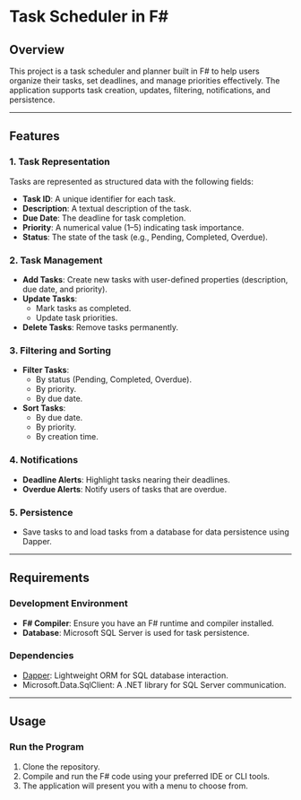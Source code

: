 # Task Scheduler in F#

## **Overview**

This project is a task scheduler and planner built in F# to help users organize their tasks, set deadlines, and manage priorities effectively. The application supports task creation, updates, filtering, notifications, and persistence.

---

## **Features**

### **1. Task Representation**
Tasks are represented as structured data with the following fields:
- **Task ID**: A unique identifier for each task.
- **Description**: A textual description of the task.
- **Due Date**: The deadline for task completion.
- **Priority**: A numerical value (1–5) indicating task importance.
- **Status**: The state of the task (e.g., Pending, Completed, Overdue).

### **2. Task Management**
- **Add Tasks**: Create new tasks with user-defined properties (description, due date, and priority).
- **Update Tasks**: 
  - Mark tasks as completed.
  - Update task priorities.
- **Delete Tasks**: Remove tasks permanently.

### **3. Filtering and Sorting**
- **Filter Tasks**:
  - By status (Pending, Completed, Overdue).
  - By priority.
  - By due date.
- **Sort Tasks**:
  - By due date.
  - By priority.
  - By creation time.

### **4. Notifications**
- **Deadline Alerts**: Highlight tasks nearing their deadlines.
- **Overdue Alerts**: Notify users of tasks that are overdue.

### **5. Persistence**
- Save tasks to and load tasks from a database for data persistence using Dapper.

---
## **Requirements**

### **Development Environment**
- **F# Compiler**: Ensure you have an F# runtime and compiler installed.
- **Database**: Microsoft SQL Server is used for task persistence.

### **Dependencies**
- [Dapper](https://dapper-tutorial.net/): Lightweight ORM for SQL database interaction.
- Microsoft.Data.SqlClient: A .NET library for SQL Server communication.

---

## **Usage**

### **Run the Program**
1. Clone the repository.
2. Compile and run the F# code using your preferred IDE or CLI tools.
3. The application will present you with a menu to choose from.